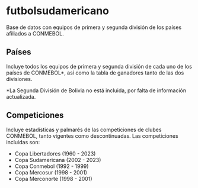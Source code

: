 # futbolsudamericano
Base de datos con equipos de primera y segunda división de los países afiliados a CONMEBOL.
## Países
Incluye todos los equipos de primera y segunda división de cada uno de los países de CONMEBOL*, así como la tabla de ganadores tanto de las dos divisiones.

*La Segunda División de Bolivia no está incluida, por falta de información actualizada.
## Competiciones
Incluye estadísticas y palmarés de las competiciones de clubes CONMEBOL, tanto vigentes como descontinuadas. Las competiciones incluidas son:
* Copa Libertadores (1960 - 2023)
* Copa Sudamericana (2002 - 2023)
* Copa Conmebol (1992 - 1999)
* Copa Mercosur (1998 - 2001)
* Copa Merconorte (1998 - 2001)

